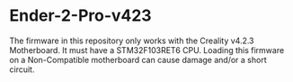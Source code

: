 # Ender-2-Pro-v423
The firmware in this repository only works with the Creality v4.2.3 Motherboard. It must have a STM32F103RET6 CPU. Loading this firmware on a Non-Compatible motherboard can cause damage and/or a short circuit.
